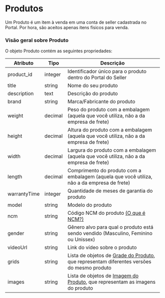 # Produtos
Um Produto é um item à venda em uma conta de seller cadastrada no Portal. Por hora, são aceitos apenas itens físicos para venda.

### Visão geral sobre Produto
O objeto Produto contém as seguintes propriedades:

| Atributo        | Tipo    | Descrição                                                                               |
|-----------------|---------|-----------------------------------------------------------------------------------------|
| product_id      | integer | Identificador único para o produto dentro do Portal do Seller                           |
| title           | string  | Nome do seu produto                                                                     |
| description     | text    | Descrição do produto                                                                    |
| brand           | string  | Marca/Fabricante do produto                                                             |
| weight          | decimal | Peso do produto com a embalagem (aquela que você utiliza, não a da empresa de frete)    |
| height          | decimal | Altura do produto com a embalagem (aquela que você utiliza, não a da empresa de frete)  |
| width           | decimal | Largura do produto com a embalagem (aquela que você utiliza, não a da empresa de frete) |
| length          | decimal | Comprimento do produto com a embalagem (aquela que você utiliza, não a da empresa de frete)|
| warrantyTime    | integer | Quantidade de meses de garantia do produto |
| model           | string  | Modelo do produto |
| ncm             | string  | Código NCM do produto [(O que é NCM?)](https://www.fazcomex.com.br/blog/tabela-ncm/) |
| gender          | string  | Gênero alvo para qual o produto está sendo vendido (Masculino, Feminino ou Unissex)  |
| videoUrl        | string  | Link do vídeo sobre o produto  |
| grids           | string  | Lista de objetos de [Grade do Produto](product_grid.md), que representam diferentes versões do mesmo produto  |
| images          | string  | Lista de objetos de [Imagem do Produto](product_image.md), que representam as imagens do produto  |

